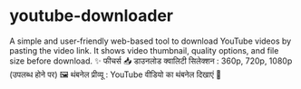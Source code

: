 # youtube-downloader
A simple and user-friendly web-based tool to download YouTube videos by pasting the video link. It shows video thumbnail, quality options, and file size before download.  ✨ फीचर्स 📥 डाउनलोड क्वालिटी सिलेक्शन : 360p, 720p, 1080p (उपलब्ध होने पर) 🖼️ थंबनेल प्रीव्यू : YouTube वीडियो का थंबनेल दिखाएं 📏 
